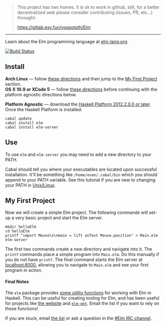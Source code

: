 > This project has two homes.
> It is ok to work in github, still, for a better decentralized web
> please consider contributing (issues, PR, etc...) throught:
>
> https://gitlab.esy.fun/yogsototh/Elm

---


Learn about the Elm programming language at [elm-lang.org](http://elm-lang.org/).

[![Build Status](https://travis-ci.org/evancz/Elm.png)](https://travis-ci.org/evancz/Elm)

## Install

**Arch Linux** &mdash; follow [these directions](https://github.com/evancz/Elm/wiki/Installing-Elm#arch-linux) and then
jump to the [My First Project](#my-first-project) section.
<br/>
**OS X 10.9 or XCode 5** &mdash; follow
[these directions](http://justtesting.org/post/64947952690/the-glasgow-haskell-compiler-ghc-on-os-x-10-9)
before continuing with the platform agnostic directions below.

**Platform Agnostic** &mdash;
download the [Haskell Platform 2012.2.0.0 or later](http://hackage.haskell.org/platform/).
Once the Haskell Platform is installed:

    cabal update
    cabal install elm
    cabal install elm-server

## Use

To use `elm` and `elm-server` you may need to add a new directory to your PATH.

Cabal should tell you where your executables are located upon
successful installation. It'll be something like `/home/evan/.cabal/bin`
which you should append to your PATH variable.
See this tutorial if you are new to changing your PATH in
[Unix/Linux](http://www.cyberciti.biz/faq/unix-linux-adding-path/).

## My First Project

Now we will create a simple Elm project.
The following commands will set-up a very basic project and start the Elm server.

    mkdir helloElm
    cd helloElm
    printf "import Mouse\n\nmain = lift asText Mouse.position" > Main.elm
    elm-server

The first two commands create a new directory and navigate into it. The `printf`
commands place a simple program into `Main.elm`. Do this manually if you do not
have `printf`. The final command starts the Elm server at [localhost:8000](http://localhost:8000/),
allowing you to navigate to `Main.elm` and see your first program in action.

#### Final Notes

The `elm` package provides
[some utility functions](http://hackage.haskell.org/package/Elm) for
working with Elm in Haskell. This can be useful for creating tooling
for Elm, and has been useful for projects like
[the website](http://elm-lang.org/) and
[`elm-get`](https://github.com/evancz/elm-get). Email the list if you
want to rely on these functions!

If you are stuck, email
[the list](https://groups.google.com/forum/?fromgroups#!forum/elm-discuss)
or ask a question in the
[#Elm IRC channel](http://webchat.freenode.net/?channels=elm). 
